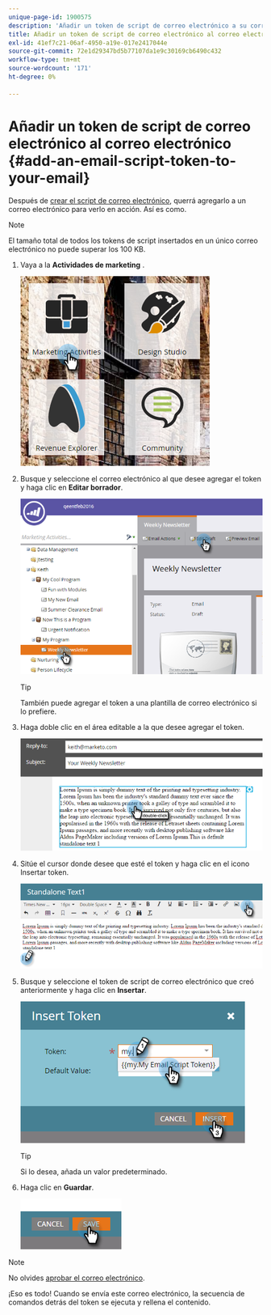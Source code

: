 ```yaml
---
unique-page-id: 1900575
description: 'Añadir un token de script de correo electrónico a su correo electrónico: Marketo Docs: Documentación del producto'
title: Añadir un token de script de correo electrónico al correo electrónico
exl-id: 41ef7c21-06af-4950-a19e-017e2417044e
source-git-commit: 72e1d29347bd5b77107da1e9c30169cb6490c432
workflow-type: tm+mt
source-wordcount: '171'
ht-degree: 0%

---
```


# Añadir un token de script de correo electrónico al correo electrónico {#add-an-email-script-token-to-your-email}

Después de [crear el script de correo electrónico](/help/marketo/product-docs/email-marketing/general/using-tokens/create-an-email-script-token.md), querrá agregarlo a un correo electrónico para verlo en acción. Así es como.

>[!NOTE]
>
>El tamaño total de todos los tokens de script insertados en un único correo electrónico no puede superar los 100 KB.

1. Vaya a la **Actividades de marketing** .

   ![](assets/one-2.png)

1. Busque y seleccione el correo electrónico al que desee agregar el token y haga clic en **Editar borrador**.

   ![](assets/two-2.png)

   >[!TIP]
   >
   >También puede agregar el token a una plantilla de correo electrónico si lo prefiere.

1. Haga doble clic en el área editable a la que desee agregar el token.

   ![](assets/three-2.png)

1. Sitúe el cursor donde desee que esté el token y haga clic en el icono Insertar token.

   ![](assets/four-2.png)

1. Busque y seleccione el token de script de correo electrónico que creó anteriormente y haga clic en **Insertar**.

   ![](assets/five-1.png)

   >[!TIP]
   >
   >Si lo desea, añada un valor predeterminado.

1. Haga clic en **Guardar**.

   ![](assets/six.png)

>[!NOTE]
>
>No olvides [aprobar el correo electrónico](/help/marketo/product-docs/email-marketing/general/creating-an-email/approve-an-email.md).

¡Eso es todo! Cuando se envía este correo electrónico, la secuencia de comandos detrás del token se ejecuta y rellena el contenido.
